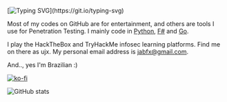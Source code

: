 [![Typing SVG](https://readme-typing-svg.herokuapp.com?font=Fira+Code&pause=1000&color=33B814&random=false&width=435&lines=Hey+you!%2C+my+name+is+Jabes;A.K.A+UJX+(ujxz);Welcome+to+my+github!)](https://git.io/typing-svg)

Most of my codes on GitHub are for entertainment, and others are tools I use for Penetration Testing. I mainly code in [Python](https://www.python.org/), [F#](https://fsharp.org/) and [Go](https://golang.org/). 

I play the HackTheBox and TryHackMe infosec learning platforms. Find me on there as ujx. My personal email address is [jabfx@gmail.com](mailto:jabfx@gmail.com).

And.., yes I'm Brazilian :)

[![ko-fi](https://ko-fi.com/img/githubbutton_sm.svg)](https://ko-fi.com/E1E3AKZ3H)

![GitHub stats](https://github-readme-stats.vercel.app/api?username=ujxz&count_private=true&show_icons=true&theme=chartreuse-dark)